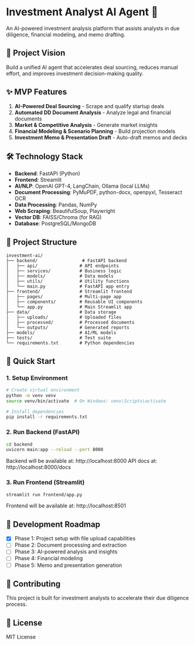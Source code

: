 # Investment Analyst AI Agent 🚀

An AI-powered investment analysis platform that assists analysts in due diligence, financial modeling, and memo drafting.

## 🎯 Project Vision

Build a unified AI agent that accelerates deal sourcing, reduces manual effort, and improves investment decision-making quality.

## ✨ MVP Features

1. **AI-Powered Deal Sourcing** - Scrape and qualify startup deals
2. **Automated DD Document Analysis** - Analyze legal and financial documents
3. **Market & Competitive Analysis** - Generate market insights
4. **Financial Modeling & Scenario Planning** - Build projection models
5. **Investment Memo & Presentation Draft** - Auto-draft memos and decks

## 🛠 Technology Stack

- **Backend**: FastAPI (Python)
- **Frontend**: Streamlit
- **AI/NLP**: OpenAI GPT-4, LangChain, Ollama (local LLMs)
- **Document Processing**: PyMuPDF, python-docx, openpyxl, Tesseract OCR
- **Data Processing**: Pandas, NumPy
- **Web Scraping**: BeautifulSoup, Playwright
- **Vector DB**: FAISS/Chroma (for RAG)
- **Database**: PostgreSQL/MongoDB

## 📁 Project Structure

```
investment-ai/
├── backend/                 # FastAPI backend
│   ├── api/                # API endpoints
│   ├── services/           # Business logic
│   ├── models/             # Data models
│   ├── utils/              # Utility functions
│   └── main.py             # FastAPI app entry
├── frontend/               # Streamlit frontend
│   ├── pages/              # Multi-page app
│   ├── components/         # Reusable UI components
│   └── app.py              # Main Streamlit app
├── data/                   # Data storage
│   ├── uploads/            # Uploaded files
│   ├── processed/          # Processed documents
│   └── outputs/            # Generated reports
├── models/                 # AI/ML models
├── tests/                  # Test suite
└── requirements.txt        # Python dependencies
```

## 🚀 Quick Start

### 1. Setup Environment

```bash
# Create virtual environment
python -m venv venv
source venv/bin/activate  # On Windows: venv\Scripts\activate

# Install dependencies
pip install -r requirements.txt
```

### 2. Run Backend (FastAPI)

```bash
cd backend
uvicorn main:app --reload --port 8000
```

Backend will be available at: http://localhost:8000
API docs at: http://localhost:8000/docs

### 3. Run Frontend (Streamlit)

```bash
streamlit run frontend/app.py
```

Frontend will be available at: http://localhost:8501

## 📝 Development Roadmap

- [x] Phase 1: Project setup with file upload capabilities
- [ ] Phase 2: Document processing and extraction
- [ ] Phase 3: AI-powered analysis and insights
- [ ] Phase 4: Financial modeling
- [ ] Phase 5: Memo and presentation generation

## 🤝 Contributing

This project is built for investment analysts to accelerate their due diligence process.

## 📄 License

MIT License
